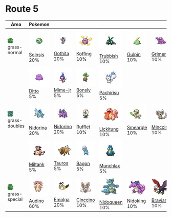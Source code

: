 # Route 5

| Area                                                                       | Pokemon                                                                                        | &nbsp;                                                                                         | &nbsp;                                                                                         | &nbsp;                                                                                           | &nbsp;                                                                                         | &nbsp;                                                                                         |
| -------------------------------------------------------------------------- | ---------------------------------------------------------------------------------------------- | ---------------------------------------------------------------------------------------------- | ---------------------------------------------------------------------------------------------- | ------------------------------------------------------------------------------------------------ | ---------------------------------------------------------------------------------------------- | ---------------------------------------------------------------------------------------------- |
| ![grass-normal](../../img/items/grass-normal.png)<br/>grass-normal<br/>    | ![solosis](../../img/pokemon/577.png) <br/>[Solosis](/blaze-black-wiki/pokemon/577) <br/>20%   | ![gothita](../../img/pokemon/574.png) <br/>[Gothita](/blaze-black-wiki/pokemon/574) <br/>20%   | ![koffing](../../img/pokemon/109.png) <br/>[Koffing](/blaze-black-wiki/pokemon/109) <br/>10%   | ![trubbish](../../img/pokemon/568.png) <br/>[Trubbish](/blaze-black-wiki/pokemon/568) <br/>10%   | ![gulpin](../../img/pokemon/316.png) <br/>[Gulpin](/blaze-black-wiki/pokemon/316) <br/>10%     | ![grimer](../../img/pokemon/088.png) <br/>[Grimer](/blaze-black-wiki/pokemon/088) <br/>10%     |
|                                                                            | ![ditto](../../img/pokemon/132.png) <br/>[Ditto](/blaze-black-wiki/pokemon/132) <br/>5%        | ![mime-jr](../../img/pokemon/439.png) <br/>[Mime-jr](/blaze-black-wiki/pokemon/439) <br/>5%    | ![bonsly](../../img/pokemon/438.png) <br/>[Bonsly](/blaze-black-wiki/pokemon/438) <br/>5%      | ![pachirisu](../../img/pokemon/417.png) <br/>[Pachirisu](/blaze-black-wiki/pokemon/417) <br/>5%  |
| ![grass-doubles](../../img/items/grass-doubles.png)<br/>grass-doubles<br/> | ![nidorina](../../img/pokemon/030.png) <br/>[Nidorina](/blaze-black-wiki/pokemon/030) <br/>20% | ![nidorino](../../img/pokemon/033.png) <br/>[Nidorino](/blaze-black-wiki/pokemon/033) <br/>20% | ![rufflet](../../img/pokemon/627.png) <br/>[Rufflet](/blaze-black-wiki/pokemon/627) <br/>10%   | ![lickitung](../../img/pokemon/108.png) <br/>[Lickitung](/blaze-black-wiki/pokemon/108) <br/>10% | ![smeargle](../../img/pokemon/235.png) <br/>[Smeargle](/blaze-black-wiki/pokemon/235) <br/>10% | ![minccino](../../img/pokemon/572.png) <br/>[Minccino](/blaze-black-wiki/pokemon/572) <br/>10% |
|                                                                            | ![miltank](../../img/pokemon/241.png) <br/>[Miltank](/blaze-black-wiki/pokemon/241) <br/>5%    | ![tauros](../../img/pokemon/128.png) <br/>[Tauros](/blaze-black-wiki/pokemon/128) <br/>5%      | ![bagon](../../img/pokemon/371.png) <br/>[Bagon](/blaze-black-wiki/pokemon/371) <br/>5%        | ![munchlax](../../img/pokemon/446.png) <br/>[Munchlax](/blaze-black-wiki/pokemon/446) <br/>5%    |
| ![grass-special](../../img/items/grass-special.png)<br/>grass-special<br/> | ![audino](../../img/pokemon/531.png) <br/>[Audino](/blaze-black-wiki/pokemon/531) <br/>60%     | ![emolga](../../img/pokemon/587.png) <br/>[Emolga](/blaze-black-wiki/pokemon/587) <br/>20%     | ![cinccino](../../img/pokemon/573.png) <br/>[Cinccino](/blaze-black-wiki/pokemon/573) <br/>10% | ![nidoqueen](../../img/pokemon/031.png) <br/>[Nidoqueen](/blaze-black-wiki/pokemon/031) <br/>10% | ![nidoking](../../img/pokemon/034.png) <br/>[Nidoking](/blaze-black-wiki/pokemon/034) <br/>10% | ![braviary](../../img/pokemon/628.png) <br/>[Braviary](/blaze-black-wiki/pokemon/628) <br/>10% |
